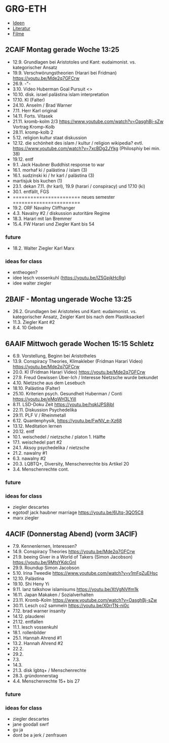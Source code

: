 # GRG-ETH

- [Ideen](Ideen.html)
- [Literatur](Literatur.html)
- [Filme](Filme.html)

## 2CAIF Montag gerade Woche 13:25

- 12.9. Grundlagen bei Aristotoles und Kant: eudaimonist. vs. kategorischer
  Ansatz
- 19.9. Verschwörungstheorien (Harari bei Fridman)
  <https://youtu.be/Mde2q7GFCrw>
- 26.9. -"-
- 3.10. Video Huberman Goal Pursuit <>
- 10.10. disk. israel palästina islam interpretation
- 17.10. KI (Falter)
- 24.10. Anselm / Brad Warner
- 7.11. Herr Karl original
- 14.11. Forts. Vitasek
- 21.11. kromb-kolm 2/3 <https://www.youtube.com/watch?v=OasghBj-sZw> Vortrag
  Kromp-Kolb
- 28.11. kromp-kolb 2
- 5.12. religion kultur staat diskussion
- 12.12. die schönheit des islam / kultur / religion wikipedia? evtl.
  <https://www.youtube.com/watch?v=7xcBDg2JYkg> (Philosphiy bei min. 38)
- 19.12. entf
- 9.1. Jack Haubner Buddhist response to war
- 16.1. morhaf ki / palästina / islam (3)
- 16.1. sudzinski ki / hr karl / palästina (3)
- martisjuk bis kuchen (1)
- 23.1. dekan 7.11. (hr karl), 19.9 (harari / conspiracy) und 17.10 (ki)
- 30.1. entfällt, FGS
- ======================= neues semester =======================
- 19.2. ORF Navalny Cliffhanger
- 4.3. Navalny #2 / diskussion autoritäre Regime
- 18.3. Harari mit Ian Bremmer
- 15.4. FW Harari und Ziegler Kant bis 54

### future

- 18.2. Walter Ziegler Karl Marx

### ideas for class

- entheogen?
- idee lesch vossenkuhl (https://youtu.be/lZ5GpjkHcRg)
- idee walter ziegler

## 2BAIF - Montag ungerade Woche 13:25

- 26.2. Grundlagen bei Aristoteles und Kant: eudaimonist. vs. kategorischer
  Ansatz, Zeigler Kant bis nach dem Plastiksackerl
- 11.3. Ziegler Kant #2
- 8.4. 10 Gebote

## 6AAIF Mittwoch gerade Wochen 15:15 Schletz

- 6.9. Vorstellung, Beginn bei Aristotheles
- 13.9. Conspiracy Theories, Klimakleber (Fridman Harari Video)
  <https://youtu.be/Mde2q7GFCrw>
- 20.0. KI (Fridman Harari Video) <https://youtu.be/Mde2q7GFCrw>
- 27.9. Freud Gewissen Über-Ich / Interesse Nietzsche wurde bekundet
- 4.10. Nietzsche aus dem Lesebuch
- 18.10. Palästina (Falter)
- 25.10. Kriterien psych. Gesundheit Huberman / Conti
  <https://youtu.be/eMqWH3LYiII>
- 8.11. LSD-Doku Zeit <https://youtu.be/hqkIJPS8jbI>
- 22.11. Diskussion Psychedelika
- 29.11. PLF V / Rheinmetall
- 6.12. Quantenphysik, <https://youtu.be/FwNV_e-Xz68>
- 13.12. Meditation lernen
- 20.12. entf
- 10.1. weischedel / nietzsche / platon 1. Hälfte
- 17.1. weischedel part #2
- 24.1. Aksoy psychedelika / nietzsche
- 21.2. nawalny #1
- 6.3. nawalny #2
- 20.3. LQBTQ+, Diversity, Menschenrechte bis Artikel 20
- 3.4. Menschenrechte cont.

### future

### ideas for class

- ziegler descartes
- egotod! jack haubner marriage <https://youtu.be/6Utq-3QO5C8>
- marx ziegler

## 4ACIF (Donnerstag Abend) (vorm 3ACIF)

- 7.9. Kennenlernen, Interessen?
- 14.9. Conspiracy Theories <https://youtu.be/Mde2q7GFCrw>
- 21.9. beeing Giver in a World of Takers (Simon Jacobson)
  <https://youtu.be/9MtsYKdcGnI>
- 29.9. Roundup Simon Jacobson
- 5.10. Irina Tweedie <https://www.youtube.com/watch?v=v1mFqZuEHsc>
- 12.10. Palästina
- 19.10. Shi Heny Yi
- 9.11. lanz talkshow islamisums <https://youtu.be/XtVgNVlfm1k>
- 16.11. Japan Makaken / Sozialverhalten
- 23.11. Kromb-Kolm <https://www.youtube.com/watch?v=OasghBj-sZw>
- 30.11. Lesch co2 sammeln <https://youtu.be/X0rrTN-ni0c>
- 7.12. brad warner insanity
- 14.12. plauderei
- 21.12. entfallen
- 11.1. lesch vossenkuhl
- 18.1. rollenbilder
- 25.1. Hannah Ahrend #1
- 13.2. Hannah Ahrend #2
- 22.2.
- 29.2.
- 7.3.
- 14.3.
- 21.3. disk lgbtq+ / Menschenrechte
- 28.3. gründonnerstag
- 4.4. Menschenrechte 15+ bis 27

### future

### ideas for class

- ziegler descartes
- jane goodall swrf
- gu ja
- dont be a jerk / zenfrauen
